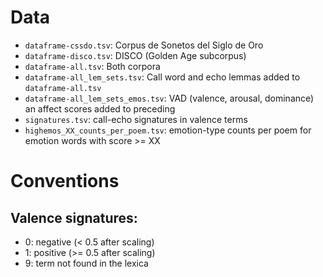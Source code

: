 # Data

- `dataframe-cssdo.tsv`: Corpus de Sonetos del Siglo de Oro
- `dataframe-disco.tsv`: DISCO (Golden Age subcorpus)
- `dataframe-all.tsv`: Both corpora
- `dataframe-all_lem_sets.tsv`: Call word and echo lemmas added to `dataframe-all.tsv`
- `dataframe-all_lem_sets_emos.tsv`: VAD (valence, arousal, dominance) an affect scores added to preceding
- `signatures.tsv`: call-echo signatures in valence terms
- `highemos_XX_counts_per_poem.tsv`: emotion-type counts per poem for emotion words with score >= XX

# Conventions

## Valence signatures:
- 0: negative (< 0.5 after scaling)
- 1: positive (>= 0.5 after scaling)
- 9: term not found in the lexica